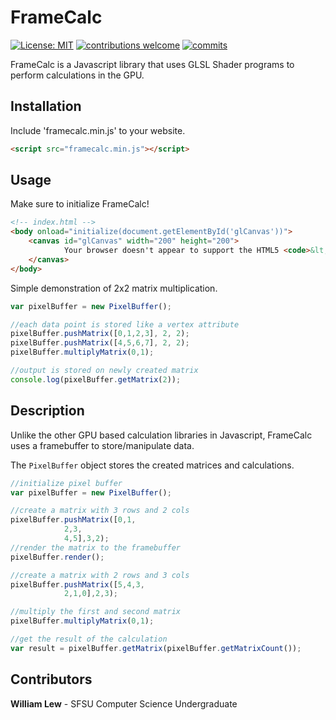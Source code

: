 

# FrameCalc
[![License: MIT](https://img.shields.io/badge/License-MIT-yellow.svg)](https://github.com/WilliamLewww/FrameCalc) [![contributions welcome](https://img.shields.io/badge/contributions-welcome-brightgreen.svg?style=flat)](https://github.com/WilliamLewww/FrameCalc) [![commits](https://img.shields.io/github/commit-activity/m/WilliamLewww/FrameCalc.svg)](https://github.com/WilliamLewww/FrameCalc)

FrameCalc is a Javascript library that uses GLSL Shader programs to perform calculations in the GPU.

## Installation

Include 'framecalc.min.js' to your website.

```html
<script src="framecalc.min.js"></script>
```

## Usage
Make sure to initialize FrameCalc!

```html
<!-- index.html -->
<body onload="initialize(document.getElementById('glCanvas'))">
	<canvas id="glCanvas" width="200" height="200">
	        Your browser doesn't appear to support the HTML5 <code>&lt;canvas&gt;</code> element.
	</canvas>
</body>
```
Simple demonstration of 2x2 matrix multiplication.
```javascript
var pixelBuffer = new PixelBuffer();

//each data point is stored like a vertex attribute
pixelBuffer.pushMatrix([0,1,2,3], 2, 2);
pixelBuffer.pushMatrix([4,5,6,7], 2, 2);
pixelBuffer.multiplyMatrix(0,1);

//output is stored on newly created matrix
console.log(pixelBuffer.getMatrix(2));
```

## Description
Unlike the other GPU based calculation libraries in Javascript, FrameCalc uses a framebuffer to store/manipulate data.

The ```PixelBuffer``` object stores the created matrices and calculations.
```javascript
//initialize pixel buffer
var pixelBuffer = new PixelBuffer();

//create a matrix with 3 rows and 2 cols
pixelBuffer.pushMatrix([0,1,
			2,3,
			4,5],3,2);
//render the matrix to the framebuffer
pixelBuffer.render();

//create a matrix with 2 rows and 3 cols
pixelBuffer.pushMatrix([5,4,3,
			2,1,0],2,3);

//multiply the first and second matrix
pixelBuffer.multiplyMatrix(0,1);

//get the result of the calculation
var result = pixelBuffer.getMatrix(pixelBuffer.getMatrixCount());
```

## Contributors
**William Lew** - SFSU Computer Science Undergraduate
